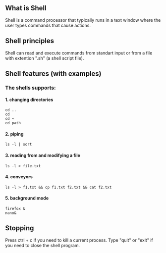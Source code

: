 ## What is Shell
Shell is a command processor that typically runs in a text window where the user types commands that cause actions.
## Shell principles
Shell can read and execute commands from standart input or from a file with extention ".sh" (a shell script file).
## Shell features (with examples)
### The shells supports:
#### 1. changing directories
```
cd ..
cd
cd ~
cd path
```
#### 2. piping
```
ls -l | sort
```
#### 3. reading from and modifying a file
```
ls -l > file.txt
```
#### 4. conveyors
```
ls -l > f1.txt && cp f1.txt f2.txt && cat f2.txt
```
#### 5. background mode
```
firefox &
nano&
```
## Stopping
Press ctrl + c if you need to kill a current process.
Type "quit" or "exit" if you need to close the shell program.
